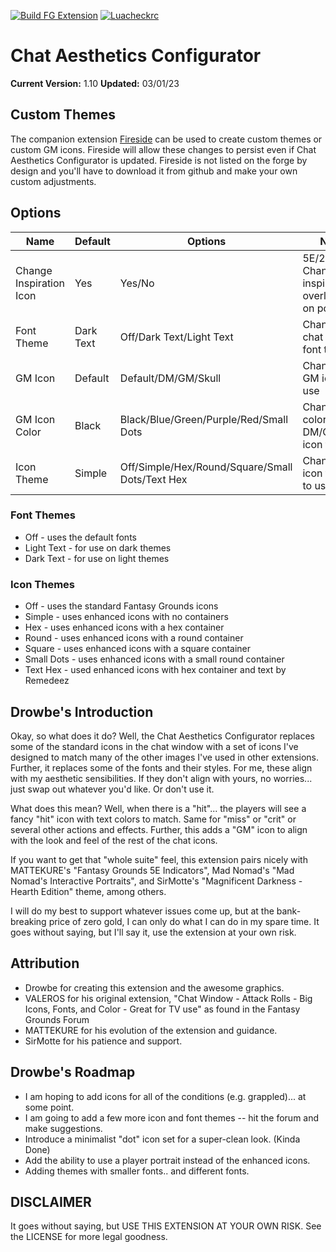 [![Build FG Extension](https://github.com/rhagelstrom/ChatAestheticsConfigurator/actions/workflows/create-release.yml/badge.svg)](https://github.com/rhagelstrom/ChatAestheticsConfigurator/actions/workflows/create-release.yml) [![Luacheckrc](https://github.com/rhagelstrom/ChatAestheticsConfigurator/actions/workflows/luacheck.yml/badge.svg)](https://github.com/rhagelstrom/ChatAestheticsConfigurator/actions/workflows/luacheck.yml)

# Chat Aesthetics Configurator

**Current Version:** 1.10
**Updated:** 03/01/23

## Custom Themes

The companion extension [Fireside](https://github.com/rhagelstrom/Fireside) can be used to create custom themes or custom GM icons. Fireside will allow these changes to persist even if Chat Aesthetics Configurator is updated. Fireside is not listed on the forge by design and you'll have to download it from github and make your own custom adjustments.

## Options

| Name| Default | Options | Notes |
|---|---|---|---|
|Change Inspiration Icon|Yes|Yes/No|5E/2E: Changes the inspiration overlay icon on portrait|
|Font Theme|Dark Text|Off/Dark Text/Light Text|Changes the chat output font theme|
|GM Icon|Default|Default/DM/GM/Skull|Changes the GM icon to use|
|GM Icon Color|Black|Black/Blue/Green/Purple/Red/Small Dots|Changes the color of DM/GM/SKull icon types|
|Icon Theme|Simple|Off/Simple/Hex/Round/Square/Small Dots/Text Hex|Changes the icon theme to use|

### Font Themes

- Off - uses the default fonts
- Light Text - for use on dark themes
- Dark Text - for use on light themes

### Icon Themes

- Off - uses the standard Fantasy Grounds icons
- Simple - uses enhanced icons with no containers
- Hex - uses enhanced icons with a hex container
- Round - uses enhanced icons with a round container
- Square - uses enhanced icons with a square container
- Small Dots - uses enhanced icons with a small round container
- Text Hex - used enhanced icons with hex container and text by Remedeez

## Drowbe's Introduction

Okay, so what does it do? Well, the Chat Aesthetics Configurator replaces some of the standard icons in the chat window with a set of icons I've designed to match many of the other images I've used in other extensions. Further, it replaces some of the fonts and their styles. For me, these align with my aesthetic sensibilities. If they don't align with yours, no worries... just swap out whatever you'd like. Or don't use it.

What does this mean? Well, when there is a "hit"... the players will see a fancy "hit" icon with text colors to match. Same for "miss" or "crit" or several other actions and effects. Further, this adds a "GM" icon to align with the look and feel of the rest of the chat icons.

If you want to get that "whole suite" feel, this extension pairs nicely with MATTEKURE's "Fantasy Grounds 5E Indicators", Mad Nomad's "Mad Nomad's Interactive Portraits", and SirMotte's "Magnificent Darkness - Hearth Edition" theme, among others.

I will do my best to support whatever issues come up, but at the bank-breaking price of zero gold, I can only do what I can do in my spare time. It goes without saying, but I'll say it, use the extension at your own risk.

## Attribution

- Drowbe for creating this extension and the awesome graphics.
- VALEROS for his original extension, "Chat Window - Attack Rolls - Big Icons, Fonts, and Color - Great for TV use" as found in the Fantasy Grounds Forum
- MATTEKURE for his evolution of the extension and guidance.
- SirMotte for his patience and support.

## Drowbe's Roadmap

- I am hoping to add icons for all of the conditions (e.g. grappled)... at some point.
- I am going to add a few more icon and font themes -- hit the forum and make suggestions.
- Introduce a minimalist "dot" icon set for a super-clean look. (Kinda Done)
- Add the ability to use a player portrait instead of the enhanced icons.
- Adding themes with smaller fonts.. and different fonts.

## DISCLAIMER

It goes without saying, but USE THIS EXTENSION AT YOUR OWN RISK. See the LICENSE for more legal goodness.